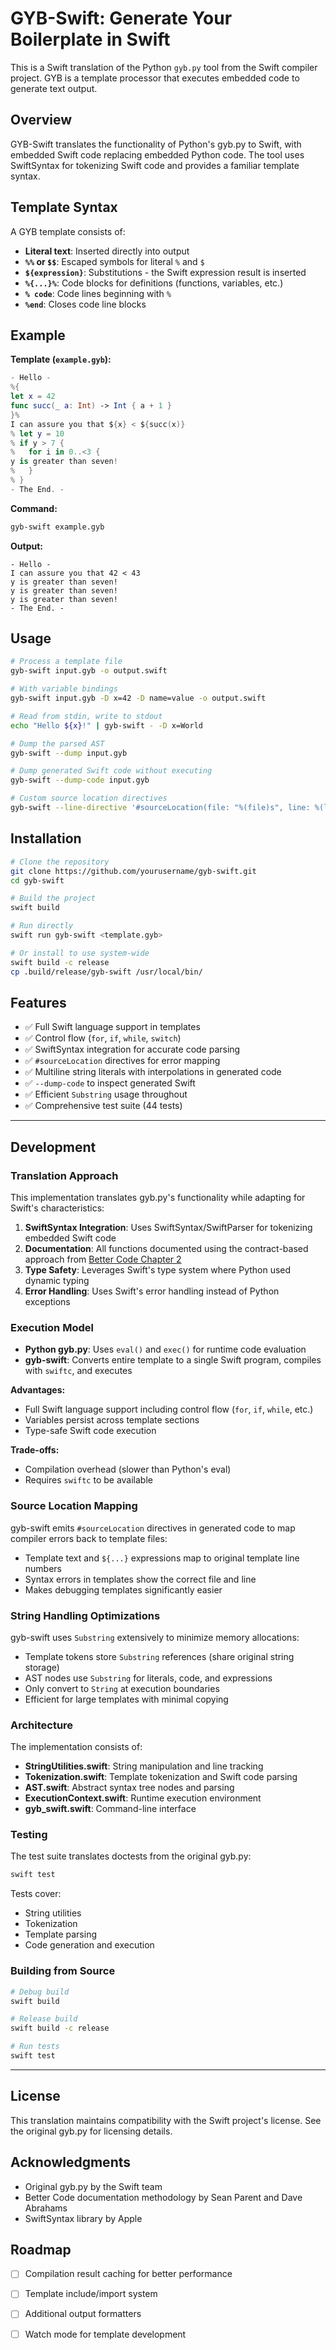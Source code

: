 # GYB-Swift: Generate Your Boilerplate in Swift

This is a Swift translation of the Python `gyb.py` tool from the Swift compiler project. GYB is a template processor that executes embedded code to generate text output.

## Overview

GYB-Swift translates the functionality of Python's gyb.py to Swift, with embedded Swift code replacing embedded Python code. The tool uses SwiftSyntax for tokenizing Swift code and provides a familiar template syntax.

## Template Syntax

A GYB template consists of:

- **Literal text**: Inserted directly into output
- **`%%` or `$$`**: Escaped symbols for literal `%` and `$`
- **`${expression}`**: Substitutions - the Swift expression result is inserted
- **`%{...}%`**: Code blocks for definitions (functions, variables, etc.)
- **`% code`**: Code lines beginning with `%`
- **`%end`**: Closes code line blocks

## Example

**Template (`example.gyb`):**
```swift
- Hello -
%{
let x = 42
func succ(_ a: Int) -> Int { a + 1 }
}%
I can assure you that ${x} < ${succ(x)}
% let y = 10
% if y > 7 {
%   for i in 0..<3 {
y is greater than seven!
%   }
% }
- The End. -
```

**Command:**
```bash
gyb-swift example.gyb
```

**Output:**
```
- Hello -
I can assure you that 42 < 43
y is greater than seven!
y is greater than seven!
y is greater than seven!
- The End. -
```

## Usage

```bash
# Process a template file
gyb-swift input.gyb -o output.swift

# With variable bindings
gyb-swift input.gyb -D x=42 -D name=value -o output.swift

# Read from stdin, write to stdout
echo "Hello ${x}!" | gyb-swift - -D x=World

# Dump the parsed AST
gyb-swift --dump input.gyb

# Dump generated Swift code without executing
gyb-swift --dump-code input.gyb

# Custom source location directives
gyb-swift --line-directive '#sourceLocation(file: "%(file)s", line: %(line)d)' input.gyb
```

## Installation

```bash
# Clone the repository
git clone https://github.com/yourusername/gyb-swift.git
cd gyb-swift

# Build the project
swift build

# Run directly
swift run gyb-swift <template.gyb>

# Or install to use system-wide
swift build -c release
cp .build/release/gyb-swift /usr/local/bin/
```

## Features

- ✅ Full Swift language support in templates
- ✅ Control flow (`for`, `if`, `while`, `switch`)
- ✅ SwiftSyntax integration for accurate code parsing
- ✅ `#sourceLocation` directives for error mapping
- ✅ Multiline string literals with interpolations in generated code
- ✅ `--dump-code` to inspect generated Swift
- ✅ Efficient `Substring` usage throughout
- ✅ Comprehensive test suite (44 tests)

---

## Development

### Translation Approach

This implementation translates gyb.py's functionality while adapting for Swift's characteristics:

1. **SwiftSyntax Integration**: Uses SwiftSyntax/SwiftParser for tokenizing embedded Swift code
2. **Documentation**: All functions documented using the contract-based approach from [Better Code Chapter 2](https://github.com/stlab/better-code/blob/main/better-code/src/chapter-2-contracts.md)
3. **Type Safety**: Leverages Swift's type system where Python used dynamic typing
4. **Error Handling**: Uses Swift's error handling instead of Python exceptions

### Execution Model

- **Python gyb.py**: Uses `eval()` and `exec()` for runtime code evaluation
- **gyb-swift**: Converts entire template to a single Swift program, compiles with `swiftc`, and executes

**Advantages:**
- Full Swift language support including control flow (`for`, `if`, `while`, etc.)
- Variables persist across template sections
- Type-safe Swift code execution

**Trade-offs:**
- Compilation overhead (slower than Python's eval)
- Requires `swiftc` to be available

### Source Location Mapping

gyb-swift emits `#sourceLocation` directives in generated code to map compiler errors back to template files:
- Template text and `${...}` expressions map to original template line numbers
- Syntax errors in templates show the correct file and line
- Makes debugging templates significantly easier

### String Handling Optimizations

gyb-swift uses `Substring` extensively to minimize memory allocations:
- Template tokens store `Substring` references (share original string storage)
- AST nodes use `Substring` for literals, code, and expressions
- Only convert to `String` at execution boundaries
- Efficient for large templates with minimal copying

### Architecture

The implementation consists of:

- **StringUtilities.swift**: String manipulation and line tracking
- **Tokenization.swift**: Template tokenization and Swift code parsing
- **AST.swift**: Abstract syntax tree nodes and parsing
- **ExecutionContext.swift**: Runtime execution environment
- **gyb_swift.swift**: Command-line interface

### Testing

The test suite translates doctests from the original gyb.py:

```bash
swift test
```

Tests cover:
- String utilities
- Tokenization
- Template parsing
- Code generation and execution

### Building from Source

```bash
# Debug build
swift build

# Release build
swift build -c release

# Run tests
swift test
```

---

## License

This translation maintains compatibility with the Swift project's license. See the original gyb.py for licensing details.

## Acknowledgments

- Original gyb.py by the Swift team
- Better Code documentation methodology by Sean Parent and Dave Abrahams
- SwiftSyntax library by Apple

## Roadmap

- [ ] Compilation result caching for better performance
- [ ] Template include/import system
- [ ] Additional output formatters
- [ ] Watch mode for template development

